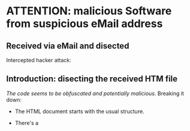# ATTENTION: malicious Software from suspicious eMail address
## Received via eMail and disected 
Intercepted hacker attack:

## Introduction: disecting the received HTM file

_The code seems to be obfuscated and potentially malicious_. Breaking it down:

- The HTML document starts with the usual structure.

- There's a <script> element in the body of the document. Inside, it seems like _the script is decoding some base64 encoded strings and creating <script> elements dynamically_.

- The **atob()** function is used to decode base64 encoded strings.

- The script retrieves an attribute value from an element and decodes it using **atob()**. It then _constructs a <script> element_ with certain attributes _and appends it to the <head> element_.

- There's another similar operation performed in the script where it constructs another <script> element and appends it to the <head> element.


_Breakdown of the suspicious parts_:

* The **atob()** function _is commonly used to decode base64 encoded strings_. It's **often used by malicious actors to obfuscate their code and hide its true purpose**.
* The _dynamically created <script> elements are being appended to the <head> element_. This _allows the script to potentially execute arbitrary code retrieved from remote sources_.
* The presence of encoded strings and dynamically generated script elements suggests that this code may be attempting to load and execute additional scripts from remote servers. 
    * This is a common technique used in malicious scripts to evade detection and execute unauthorized actions on the user's browser.
* In summary, **without knowing the intent behind the decoded strings**, it's difficult to determine the exact purpose of this code. 
* The dynamic creation of script elements and the decoding of base64 encoded strings are **common techniques used in malicious scripts**. 
* It's advisable to avoid executing such code and to inspect and sanitize any HTML and JavaScript code received from untrusted sources.

##Analyzing the files after decoding the base64 strings and downloading all hidden calls

* Original HTM document contains personalized information, including my personal email address (ph@zinnia.holdings) and a URL **(https://sithchibb.com)[^1]**. 
    * The encoded string in the sti attribute (USER09022024UNIQUE0217020924202420240209170224) appears to be some form of unique identifier or token, which may have been generated for tracking or authentication purposes.

> **[^1] https://sithchibb.com** is a domain tagged as suspicious with a blank home page and a tiny error message at the top left. 

* The JavaScript code within the <script> tag dynamically loads two JavaScript files based on the decoded URL (sss_api):
    * The first JavaScript file is "js.js".
    * The second JavaScript file is "/socket.io/socket.io.js".

While the HTML document itself may not contain obvious malicious content, the presence of personalized information and the dynamic loading of JavaScript files could be indicative of a phishing attempt or a malicious script injection. ** It's important to exercise caution when dealing with such content, especially if it was received unexpectedly or from an unknown source **.

### Recommended actions:

**Do Not Execute the JavaScript**: Avoid running or executing the JavaScript code contained within the HTM document, especially if suspected it may be malicious.

**Scan for Malware**: Use reputable antivirus or antimalware software to scan the system for any potential threats or malicious files.

**Report Suspicious Activity**: If suspected that the HTM document or its contents are part of a _phishing attempt_ or _malicious activity_, report it (email provider. ISP) and consider notifying relevant security authorities (and organization's IT security team if applicable).

**Exercise Caution with Personal Information**: Be cautious about sharing personal information, such as your email address, especially in unsolicited communications or unknown contexts.

**Stay Informed**: Stay informed about common phishing techniques and best practices for cybersecurity to better protect yourself from potential threats in the future.

Staying vigilant and take appropriate precautions. Help mitigate the risks associated with suspicious or potentially malicious content.
